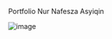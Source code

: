 Portfolio Nur Nafesza Asyiqin

![image](https://github.com/nafeszaasyiqin/nafeszaasyiqin.github.io/assets/106697359/7aea85c4-3615-4e6c-9fbb-bcc096c30cd7)

